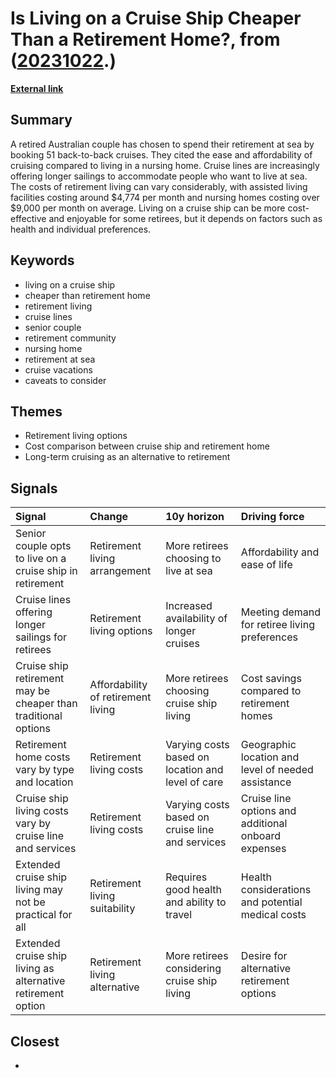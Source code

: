 # __Is Living on a Cruise Ship Cheaper Than a Retirement Home?__, from ([20231022](https://kghosh.substack.com/p/20231022).)

__[External link](https://www.fool.com/the-ascent/personal-finance/articles/is-living-on-a-cruise-ship-really-cheaper-than-a-retirement-home/)__



## Summary

A retired Australian couple has chosen to spend their retirement at sea by booking 51 back-to-back cruises. They cited the ease and affordability of cruising compared to living in a nursing home. Cruise lines are increasingly offering longer sailings to accommodate people who want to live at sea. The costs of retirement living can vary considerably, with assisted living facilities costing around $4,774 per month and nursing homes costing over $9,000 per month on average. Living on a cruise ship can be more cost-effective and enjoyable for some retirees, but it depends on factors such as health and individual preferences.

## Keywords

* living on a cruise ship
* cheaper than retirement home
* retirement living
* cruise lines
* senior couple
* retirement community
* nursing home
* retirement at sea
* cruise vacations
* caveats to consider

## Themes

* Retirement living options
* Cost comparison between cruise ship and retirement home
* Long-term cruising as an alternative to retirement

## Signals

| Signal                                                         | Change                             | 10y horizon                                       | Driving force                                       |
|:---------------------------------------------------------------|:-----------------------------------|:--------------------------------------------------|:----------------------------------------------------|
| Senior couple opts to live on a cruise ship in retirement      | Retirement living arrangement      | More retirees choosing to live at sea             | Affordability and ease of life                      |
| Cruise lines offering longer sailings for retirees             | Retirement living options          | Increased availability of longer cruises          | Meeting demand for retiree living preferences       |
| Cruise ship retirement may be cheaper than traditional options | Affordability of retirement living | More retirees choosing cruise ship living         | Cost savings compared to retirement homes           |
| Retirement home costs vary by type and location                | Retirement living costs            | Varying costs based on location and level of care | Geographic location and level of needed assistance  |
| Cruise ship living costs vary by cruise line and services      | Retirement living costs            | Varying costs based on cruise line and services   | Cruise line options and additional onboard expenses |
| Extended cruise ship living may not be practical for all       | Retirement living suitability      | Requires good health and ability to travel        | Health considerations and potential medical costs   |
| Extended cruise ship living as alternative retirement option   | Retirement living alternative      | More retirees considering cruise ship living      | Desire for alternative retirement options           |

## Closest

* 